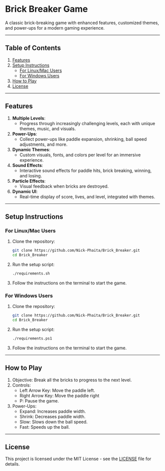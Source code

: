 # Brick Breaker Game
A classic brick-breaking game with enhanced features, customized themes, and power-ups for a modern gaming experience.

---

## Table of Contents
1. [Features](#features)
2. [Setup Instructions](#setup-instructions)
   - [For Linux/Mac Users](#for-linuxmac-users)
   - [For Windows Users](#for-windows-users)
3. [How to Play](#how-to-play)
4. [License](#license)

---

## Features
1. **Multiple Levels**:
   - Progress through increasingly challenging levels, each with unique themes, music, and visuals.
2. **Power-Ups**:
   - Collect power-ups like paddle expansion, shrinking, ball speed adjustments, and more.
3. **Dynamic Themes**:
   - Custom visuals, fonts, and colors per level for an immersive experience.
4. **Sound Effects**:
   - Interactive sound effects for paddle hits, brick breaking, winning, and losing.
5. **Particle Effects**:
   - Visual feedback when bricks are destroyed.
6. **Dynamic UI**:
   - Real-time display of score, lives, and level, integrated with themes.

---

## Setup Instructions

### For Linux/Mac Users
1. Clone the repository:
   ```bash
   git clone https://github.com/Nick-Phaita/Brick_Breaker.git
   cd Brick_Breaker
   ```
2. Run the setup script:
   ```bash
   ./requirements.sh
   ````
3. Follow the instructions on the terminal to start the game.

### For Windows Users
1. Clone the repository:
   ```bash
   git clone https://github.com/Nick-Phaita/Brick_Breaker.git
   cd Brick_Breaker
   ```
2. Run the setup script:
   ```bash
   ./requirements.ps1
   ````
3. Follow the instructions on the terminal to start the game.

---

## How to Play
1. Objective: Break all the bricks to progress to the next level.
2. Controls:
   * Left Arrow Key: Move the paddle left.
   * Right Arrow Key: Move the paddle right
   * P: Pause the game.
3. Power-Ups:
   * Expand: Increases paddle width. 
   * Shrink: Decreases paddle width. 
   * Slow: Slows down the ball speed. 
   * Fast: Speeds up the ball.

---

## License
This project is licensed under the MIT License - see the [LICENSE](LICENSE) file for details.
